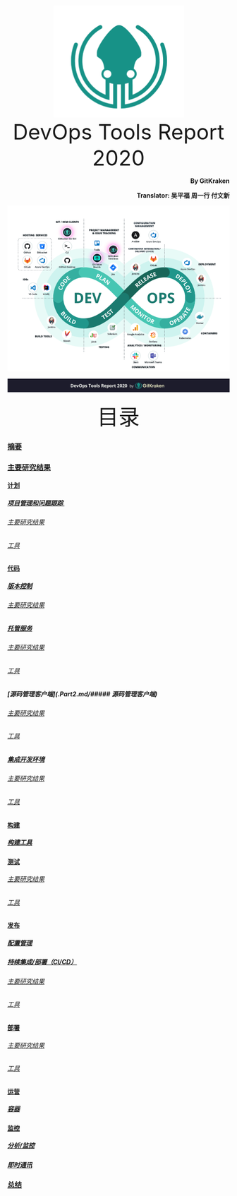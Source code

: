 <div align='center'>
  <img src=images/gitkraken_icon.png/>
</div>
<div align='center'><font size='70'>DevOps Tools Report 2020</font></div>
<p align="right"><b>By GitKraken</b></p>
<p align="right"><b>Translator: 吴平福 周一行 付文新</b></p>

![0-2](images/tools_chain.png)

![0-3](images/page_front.png)
<div align='center' ><font size='35'>目录</font></div>

### [摘要](Part1.md/#摘要)

### [主要研究结果](Part1.md/#主要研究结果)

#### [计划](Part1.md/#计划)

##### [项目管理和问题跟踪 ](Part1.md/#项目管理和问题跟踪)

###### [主要研究结果](Part1.md/#主要研究结果)

###### [ 工具](Part1.md/#工具)

#### [代码](Part1.md/#代码)

##### [版本控制](Part1.md/#版本控制)

###### [主要研究结果](Part1.md/#主要研究结果-1)

##### [托管服务](Part1.md/#托管服务)

###### [主要研究结果](Part1.md/#主要研究结果-2)

###### [工具](Part1.md/#工具-1)

##### [源码管理客户端](.Part2.md/##### 源码管理客户端)

###### [主要研究结果](Part2.md/#主要研究结果)

###### [工具](Part2.md/#工具)

##### [集成开发环境](Part2.md/#集成开发环境)

###### [主要研究结果](Part2.md/#主要研究结果-1)

###### [工具](Part2.md/#工具-1)

#### [构建](Part2.md/#构建)

##### [构建工具](Part2.md/#构建工具)

#### [测试](Part2.md/#测试)

###### [主要研究结果](Part2.md/#主要研究结果-2)

###### [工具](Part2.md/#工具-2)

#### [发布](Part3.md/#发布)

##### [配置管理](Part3.md/#配置管理)

##### [持续集成/部署（CI/CD）](Part3.md/#持续集成/交付（CI/CD）)

###### [主要研究结果](Part3.md/#主要研究结果)

###### [工具](Part3.md/#工具)

#### [部署](Part3.md/#部署)

###### [主要研究结果](Part3.md/#主要研究结果-1)

###### [工具](Part3.md/#工具-1)

#### [运营](Part3.md/#运营)

##### [容器](Part3.md/#容器)

#### [监控](Part3.md/#监控)

##### [分析/监控](Part3.md/#分析监控)

##### [即时通讯](Part3.md/#即时通讯)

### [总结](Part3.md/#总结)

